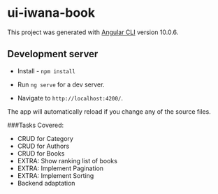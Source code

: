 # ui-iwana-book

This project was generated with [Angular CLI](https://github.com/angular/angular-cli) version 10.0.6.


## Development server

- Install - `npm install`

- Run `ng serve` for a dev server.

- Navigate to `http://localhost:4200/`.

 The app will automatically reload if you change any of the source files.


###Tasks Covered:
   
   - CRUD for Category
   - CRUD for Authors
   - CRUD for Books
   - EXTRA: Show ranking list of books
   - EXTRA: Implement Pagination
   - EXTRA: Implement Sorting
   - Backend adaptation
